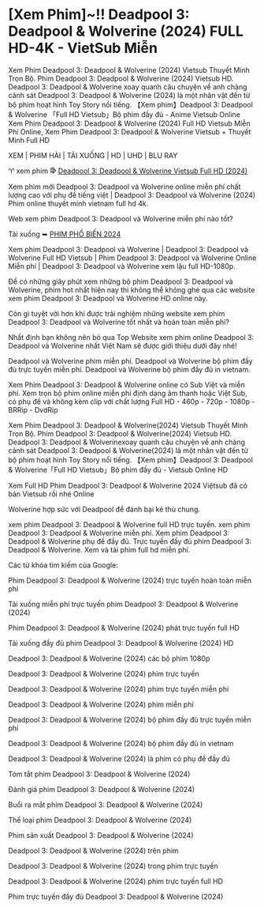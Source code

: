 <h1>[Xem Phim]~!! Deadpool 3: Deadpool & Wolverine (2024) FULL HD-4K - VietSub Miễn</h1>

Xem Phim Deadpool 3: Deadpool & Wolverine (2024) Vietsub Thuyết Minh Trọn Bộ. Phim Deadpool 3: Deadpool & Wolverine (2024) Vietsub HD. Deadpool 3: Deadpool & Wolverine xoay quanh câu chuyện về anh chàng cảnh sát Deadpool 3: Deadpool & Wolverine (2024) là một nhân vật đến từ bộ phim hoạt hình Toy Story nổi tiếng. 【Xem phim】Deadpool 3: Deadpool & Wolverine 「Full HD Vietsub」Bộ phim đầy đủ - Anime Vietsub Online Xem Phim Deadpool 3: Deadpool & Wolverine (2024) Full HD Vietsub Miễn Phí Online, Xem Phim Deadpool 3: Deadpool & Wolverine Vietsub + Thuyết Minh Full HD

XEM | PHIM HÀI | TẢI XUỐNG | HD | UHD | BLU RAY

♈ xem phim ⭆ <a href="https://t.co/TzISPumCA7" target="_blank"> Deadpool 3: Deadpool & Wolverine Vietsub Full HD (2024)</a>

Xem phim mới Deadpool 3: Deadpool và Wolverine online miễn phí chất lượng cao với phụ đề tiếng việt | Deadpool 3: Deadpool và Wolverine (2024) Phim online thuyết minh vietnam full hd 4k.

Web xem phim Deadpool 3: Deadpool và Wolverine miễn phí nào tốt?

Tải xuống ➥ <a href="https://cinefie.com/vi/genre/28/phim-hanh-dong" target="_blank">PHIM PHỔ BIẾN 2024</a>

Xem phim Deadpool 3: Deadpool và Wolverine | Deadpool 3: Deadpool và Wolverine Full HD Vietsub | Phim Deadpool 3: Deadpool và Wolverine Online Miễn phí | Deadpool 3: Deadpool và Wolverine xem lậu full HD-1080p.

Để có những giây phút xem những bộ phim Deadpool 3: Deadpool và Wolverine, phim hot nhất hiện nay thì không thể không ghé qua các website xem phim Deadpool 3: Deadpool và Wolverine HD online này.

Còn gì tuyệt vời hơn khi được trải nghiệm những website xem phim Deadpool 3: Deadpool và Wolverine tốt nhất và hoàn toàn miễn phí?

Nhất định bạn không nên bỏ qua Top Website xem phim online Deadpool 3: Deadpool và Wolverine nhất Việt Nam sẽ được giới thiệu dưới đây nhé!

Deadpool và Wolverine phim miễn phí. Deadpool và Wolverine bộ phim đầy đủ trực tuyến miễn phí. Deadpool và Wolverine bộ phim đầy đủ in vietnam.

Xem Phim Deadpool 3: Deadpool & Wolverine online có Sub Việt và miễn phí. Xem trọn bộ phim online miễn phí định dạng âm thanh hoặc Việt Sub, có phụ đề và không kèm clip với chất lượng Full HD - 460p - 720p - 1080p - BRRip - DvdRip

Xem Phim Deadpool 3: Deadpool & Wolverine(2024) Vietsub Thuyết Minh Trọn Bộ. Phim Deadpool 3: Deadpool & Wolverine(2024) Vietsub HD. Deadpool 3: Deadpool & Wolverinexoay quanh câu chuyện về anh chàng cảnh sát Deadpool 3: Deadpool & Wolverine(2024) là một nhân vật đến từ bộ phim hoạt hình Toy Story nổi tiếng. 【Xem phim】Deadpool 3: Deadpool & Wolverine「Full HD Vietsub」Bộ phim đầy đủ - Vietsub Online HD

Xem Full HD Phim Deadpool 3: Deadpool & Wolverine 2024 Việtsub đã có bản Vietsub rồi nhé Online

Wolverine hợp sức với Deadpool để đánh bại kẻ thù chung.

xem phim Deadpool 3: Deadpool & Wolverine full HD trực tuyến. xem phim Deadpool 3: Deadpool & Wolverine miễn phí. Xem phim Deadpool 3: Deadpool & Wolverine phụ đề đầy đủ. Trực tuyến đầy đủ phim Deadpool 3: Deadpool & Wolverine. Xem và tải phim full hd miễn phí.

Các từ khóa tìm kiếm của Google:

Phim Deadpool 3: Deadpool & Wolverine (2024) trực tuyến hoàn toàn miễn phí

Tải xuống miễn phí trực tuyến phim Deadpool 3: Deadpool & Wolverine (2024)

Phim Deadpool 3: Deadpool & Wolverine (2024) phát trực tuyến full HD

Tải xuống đầy đủ phim Deadpool 3: Deadpool & Wolverine (2024) HD

Deadpool 3: Deadpool & Wolverine (2024) các bộ phim 1080p

Deadpool 3: Deadpool & Wolverine (2024) phim trực tuyến

Deadpool 3: Deadpool & Wolverine (2024) phim trực tuyến miễn phí

Deadpool 3: Deadpool & Wolverine (2024) phim miễn phí

Deadpool 3: Deadpool & Wolverine (2024) bộ phim đầy đủ trực tuyến miễn phí

Deadpool 3: Deadpool & Wolverine (2024) bộ phim đầy đủ in vietnam

Deadpool 3: Deadpool & Wolverine (2024) là phim có phụ đề đầy đủ

Tóm tắt phim Deadpool 3: Deadpool & Wolverine (2024)

Đánh giá phim Deadpool 3: Deadpool & Wolverine (2024)

Buổi ra mắt phim Deadpool 3: Deadpool & Wolverine (2024)

Thể loại phim Deadpool 3: Deadpool & Wolverine (2024)

Phim sản xuất Deadpool 3: Deadpool & Wolverine (2024)

Deadpool 3: Deadpool & Wolverine (2024) trên phim

Deadpool 3: Deadpool & Wolverine (2024) trong phim trực tuyến

Deadpool 3: Deadpool & Wolverine (2024) phim trực tuyến full HD

Phim trực tuyến đầy đủ Deadpool 3: Deadpool & Wolverine (2024)
